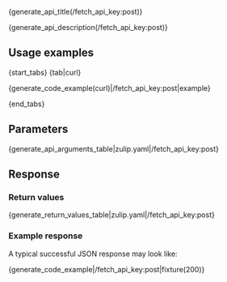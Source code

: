 {generate_api_title(/fetch_api_key:post)}

{generate_api_description(/fetch_api_key:post)}

## Usage examples

{start_tabs}
{tab|curl}

{generate_code_example(curl)|/fetch_api_key:post|example}

{end_tabs}

## Parameters

{generate_api_arguments_table|zulip.yaml|/fetch_api_key:post}

## Response

### Return values

{generate_return_values_table|zulip.yaml|/fetch_api_key:post}

### Example response

A typical successful JSON response may look like:

{generate_code_example|/fetch_api_key:post|fixture(200)}
